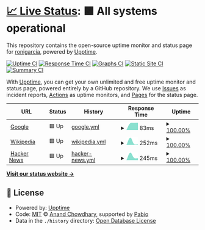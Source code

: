 # [📈 Live Status](https://ronigarcia.github.io/upptime-poc): <!--live status--> **🟩 All systems operational**

This repository contains the open-source uptime monitor and status page for [ronigarcia](https://ronigarcia.github.io/upptime-poc), powered by [Upptime](https://github.com/upptime/upptime).

[![Uptime CI](https://github.com/ronigarcia/upptime-poc/workflows/Uptime%20CI/badge.svg)](https://github.com/ronigarcia/upptime-poc/actions?query=workflow%3A%22Uptime+CI%22)
[![Response Time CI](https://github.com/ronigarcia/upptime-poc/workflows/Response%20Time%20CI/badge.svg)](https://github.com/ronigarcia/upptime-poc/actions?query=workflow%3A%22Response+Time+CI%22)
[![Graphs CI](https://github.com/ronigarcia/upptime-poc/workflows/Graphs%20CI/badge.svg)](https://github.com/ronigarcia/upptime-poc/actions?query=workflow%3A%22Graphs+CI%22)
[![Static Site CI](https://github.com/ronigarcia/upptime-poc/workflows/Static%20Site%20CI/badge.svg)](https://github.com/ronigarcia/upptime-poc/actions?query=workflow%3A%22Static+Site+CI%22)
[![Summary CI](https://github.com/ronigarcia/upptime-poc/workflows/Summary%20CI/badge.svg)](https://github.com/ronigarcia/upptime-poc/actions?query=workflow%3A%22Summary+CI%22)

With [Upptime](https://upptime.js.org), you can get your own unlimited and free uptime monitor and status page, powered entirely by a GitHub repository. We use [Issues](https://github.com/ronigarcia/upptime-poc/issues) as incident reports, [Actions](https://github.com/ronigarcia/upptime-poc/actions) as uptime monitors, and [Pages](https://ronigarcia.github.io/upptime-poc) for the status page.

<!--start: status pages-->
<!-- This summary is generated by Upptime (https://github.com/upptime/upptime) -->
<!-- Do not edit this manually, your changes will be overwritten -->
<!-- prettier-ignore -->
| URL | Status | History | Response Time | Uptime |
| --- | ------ | ------- | ------------- | ------ |
| <img alt="" src="https://icons.duckduckgo.com/ip3/www.google.com.ico" height="13"> [Google](https://www.google.com) | 🟩 Up | [google.yml](https://github.com/ronigarcia/upptime-poc/commits/HEAD/history/google.yml) | <details><summary><img alt="Response time graph" src="./graphs/google/response-time-week.png" height="20"> 83ms</summary><br><a href="https://ronigarcia.github.io/upptime-poc/history/google"><img alt="Response time 83" src="https://img.shields.io/endpoint?url=https%3A%2F%2Fraw.githubusercontent.com%2Fronigarcia%2Fupptime-poc%2FHEAD%2Fapi%2Fgoogle%2Fresponse-time.json"></a><br><a href="https://ronigarcia.github.io/upptime-poc/history/google"><img alt="24-hour response time 86" src="https://img.shields.io/endpoint?url=https%3A%2F%2Fraw.githubusercontent.com%2Fronigarcia%2Fupptime-poc%2FHEAD%2Fapi%2Fgoogle%2Fresponse-time-day.json"></a><br><a href="https://ronigarcia.github.io/upptime-poc/history/google"><img alt="7-day response time 83" src="https://img.shields.io/endpoint?url=https%3A%2F%2Fraw.githubusercontent.com%2Fronigarcia%2Fupptime-poc%2FHEAD%2Fapi%2Fgoogle%2Fresponse-time-week.json"></a><br><a href="https://ronigarcia.github.io/upptime-poc/history/google"><img alt="30-day response time 83" src="https://img.shields.io/endpoint?url=https%3A%2F%2Fraw.githubusercontent.com%2Fronigarcia%2Fupptime-poc%2FHEAD%2Fapi%2Fgoogle%2Fresponse-time-month.json"></a><br><a href="https://ronigarcia.github.io/upptime-poc/history/google"><img alt="1-year response time 83" src="https://img.shields.io/endpoint?url=https%3A%2F%2Fraw.githubusercontent.com%2Fronigarcia%2Fupptime-poc%2FHEAD%2Fapi%2Fgoogle%2Fresponse-time-year.json"></a></details> | <details><summary><a href="https://ronigarcia.github.io/upptime-poc/history/google">100.00%</a></summary><a href="https://ronigarcia.github.io/upptime-poc/history/google"><img alt="All-time uptime 100.00%" src="https://img.shields.io/endpoint?url=https%3A%2F%2Fraw.githubusercontent.com%2Fronigarcia%2Fupptime-poc%2FHEAD%2Fapi%2Fgoogle%2Fuptime.json"></a><br><a href="https://ronigarcia.github.io/upptime-poc/history/google"><img alt="24-hour uptime 100.00%" src="https://img.shields.io/endpoint?url=https%3A%2F%2Fraw.githubusercontent.com%2Fronigarcia%2Fupptime-poc%2FHEAD%2Fapi%2Fgoogle%2Fuptime-day.json"></a><br><a href="https://ronigarcia.github.io/upptime-poc/history/google"><img alt="7-day uptime 100.00%" src="https://img.shields.io/endpoint?url=https%3A%2F%2Fraw.githubusercontent.com%2Fronigarcia%2Fupptime-poc%2FHEAD%2Fapi%2Fgoogle%2Fuptime-week.json"></a><br><a href="https://ronigarcia.github.io/upptime-poc/history/google"><img alt="30-day uptime 100.00%" src="https://img.shields.io/endpoint?url=https%3A%2F%2Fraw.githubusercontent.com%2Fronigarcia%2Fupptime-poc%2FHEAD%2Fapi%2Fgoogle%2Fuptime-month.json"></a><br><a href="https://ronigarcia.github.io/upptime-poc/history/google"><img alt="1-year uptime 100.00%" src="https://img.shields.io/endpoint?url=https%3A%2F%2Fraw.githubusercontent.com%2Fronigarcia%2Fupptime-poc%2FHEAD%2Fapi%2Fgoogle%2Fuptime-year.json"></a></details>
| <img alt="" src="https://icons.duckduckgo.com/ip3/en.wikipedia.org.ico" height="13"> [Wikipedia](https://en.wikipedia.org) | 🟩 Up | [wikipedia.yml](https://github.com/ronigarcia/upptime-poc/commits/HEAD/history/wikipedia.yml) | <details><summary><img alt="Response time graph" src="./graphs/wikipedia/response-time-week.png" height="20"> 252ms</summary><br><a href="https://ronigarcia.github.io/upptime-poc/history/wikipedia"><img alt="Response time 252" src="https://img.shields.io/endpoint?url=https%3A%2F%2Fraw.githubusercontent.com%2Fronigarcia%2Fupptime-poc%2FHEAD%2Fapi%2Fwikipedia%2Fresponse-time.json"></a><br><a href="https://ronigarcia.github.io/upptime-poc/history/wikipedia"><img alt="24-hour response time 45" src="https://img.shields.io/endpoint?url=https%3A%2F%2Fraw.githubusercontent.com%2Fronigarcia%2Fupptime-poc%2FHEAD%2Fapi%2Fwikipedia%2Fresponse-time-day.json"></a><br><a href="https://ronigarcia.github.io/upptime-poc/history/wikipedia"><img alt="7-day response time 252" src="https://img.shields.io/endpoint?url=https%3A%2F%2Fraw.githubusercontent.com%2Fronigarcia%2Fupptime-poc%2FHEAD%2Fapi%2Fwikipedia%2Fresponse-time-week.json"></a><br><a href="https://ronigarcia.github.io/upptime-poc/history/wikipedia"><img alt="30-day response time 252" src="https://img.shields.io/endpoint?url=https%3A%2F%2Fraw.githubusercontent.com%2Fronigarcia%2Fupptime-poc%2FHEAD%2Fapi%2Fwikipedia%2Fresponse-time-month.json"></a><br><a href="https://ronigarcia.github.io/upptime-poc/history/wikipedia"><img alt="1-year response time 252" src="https://img.shields.io/endpoint?url=https%3A%2F%2Fraw.githubusercontent.com%2Fronigarcia%2Fupptime-poc%2FHEAD%2Fapi%2Fwikipedia%2Fresponse-time-year.json"></a></details> | <details><summary><a href="https://ronigarcia.github.io/upptime-poc/history/wikipedia">100.00%</a></summary><a href="https://ronigarcia.github.io/upptime-poc/history/wikipedia"><img alt="All-time uptime 100.00%" src="https://img.shields.io/endpoint?url=https%3A%2F%2Fraw.githubusercontent.com%2Fronigarcia%2Fupptime-poc%2FHEAD%2Fapi%2Fwikipedia%2Fuptime.json"></a><br><a href="https://ronigarcia.github.io/upptime-poc/history/wikipedia"><img alt="24-hour uptime 100.00%" src="https://img.shields.io/endpoint?url=https%3A%2F%2Fraw.githubusercontent.com%2Fronigarcia%2Fupptime-poc%2FHEAD%2Fapi%2Fwikipedia%2Fuptime-day.json"></a><br><a href="https://ronigarcia.github.io/upptime-poc/history/wikipedia"><img alt="7-day uptime 100.00%" src="https://img.shields.io/endpoint?url=https%3A%2F%2Fraw.githubusercontent.com%2Fronigarcia%2Fupptime-poc%2FHEAD%2Fapi%2Fwikipedia%2Fuptime-week.json"></a><br><a href="https://ronigarcia.github.io/upptime-poc/history/wikipedia"><img alt="30-day uptime 100.00%" src="https://img.shields.io/endpoint?url=https%3A%2F%2Fraw.githubusercontent.com%2Fronigarcia%2Fupptime-poc%2FHEAD%2Fapi%2Fwikipedia%2Fuptime-month.json"></a><br><a href="https://ronigarcia.github.io/upptime-poc/history/wikipedia"><img alt="1-year uptime 100.00%" src="https://img.shields.io/endpoint?url=https%3A%2F%2Fraw.githubusercontent.com%2Fronigarcia%2Fupptime-poc%2FHEAD%2Fapi%2Fwikipedia%2Fuptime-year.json"></a></details>
| <img alt="" src="https://icons.duckduckgo.com/ip3/news.ycombinator.com.ico" height="13"> [Hacker News](https://news.ycombinator.com) | 🟩 Up | [hacker-news.yml](https://github.com/ronigarcia/upptime-poc/commits/HEAD/history/hacker-news.yml) | <details><summary><img alt="Response time graph" src="./graphs/hacker-news/response-time-week.png" height="20"> 245ms</summary><br><a href="https://ronigarcia.github.io/upptime-poc/history/hacker-news"><img alt="Response time 245" src="https://img.shields.io/endpoint?url=https%3A%2F%2Fraw.githubusercontent.com%2Fronigarcia%2Fupptime-poc%2FHEAD%2Fapi%2Fhacker-news%2Fresponse-time.json"></a><br><a href="https://ronigarcia.github.io/upptime-poc/history/hacker-news"><img alt="24-hour response time 117" src="https://img.shields.io/endpoint?url=https%3A%2F%2Fraw.githubusercontent.com%2Fronigarcia%2Fupptime-poc%2FHEAD%2Fapi%2Fhacker-news%2Fresponse-time-day.json"></a><br><a href="https://ronigarcia.github.io/upptime-poc/history/hacker-news"><img alt="7-day response time 245" src="https://img.shields.io/endpoint?url=https%3A%2F%2Fraw.githubusercontent.com%2Fronigarcia%2Fupptime-poc%2FHEAD%2Fapi%2Fhacker-news%2Fresponse-time-week.json"></a><br><a href="https://ronigarcia.github.io/upptime-poc/history/hacker-news"><img alt="30-day response time 245" src="https://img.shields.io/endpoint?url=https%3A%2F%2Fraw.githubusercontent.com%2Fronigarcia%2Fupptime-poc%2FHEAD%2Fapi%2Fhacker-news%2Fresponse-time-month.json"></a><br><a href="https://ronigarcia.github.io/upptime-poc/history/hacker-news"><img alt="1-year response time 245" src="https://img.shields.io/endpoint?url=https%3A%2F%2Fraw.githubusercontent.com%2Fronigarcia%2Fupptime-poc%2FHEAD%2Fapi%2Fhacker-news%2Fresponse-time-year.json"></a></details> | <details><summary><a href="https://ronigarcia.github.io/upptime-poc/history/hacker-news">100.00%</a></summary><a href="https://ronigarcia.github.io/upptime-poc/history/hacker-news"><img alt="All-time uptime 100.00%" src="https://img.shields.io/endpoint?url=https%3A%2F%2Fraw.githubusercontent.com%2Fronigarcia%2Fupptime-poc%2FHEAD%2Fapi%2Fhacker-news%2Fuptime.json"></a><br><a href="https://ronigarcia.github.io/upptime-poc/history/hacker-news"><img alt="24-hour uptime 100.00%" src="https://img.shields.io/endpoint?url=https%3A%2F%2Fraw.githubusercontent.com%2Fronigarcia%2Fupptime-poc%2FHEAD%2Fapi%2Fhacker-news%2Fuptime-day.json"></a><br><a href="https://ronigarcia.github.io/upptime-poc/history/hacker-news"><img alt="7-day uptime 100.00%" src="https://img.shields.io/endpoint?url=https%3A%2F%2Fraw.githubusercontent.com%2Fronigarcia%2Fupptime-poc%2FHEAD%2Fapi%2Fhacker-news%2Fuptime-week.json"></a><br><a href="https://ronigarcia.github.io/upptime-poc/history/hacker-news"><img alt="30-day uptime 100.00%" src="https://img.shields.io/endpoint?url=https%3A%2F%2Fraw.githubusercontent.com%2Fronigarcia%2Fupptime-poc%2FHEAD%2Fapi%2Fhacker-news%2Fuptime-month.json"></a><br><a href="https://ronigarcia.github.io/upptime-poc/history/hacker-news"><img alt="1-year uptime 100.00%" src="https://img.shields.io/endpoint?url=https%3A%2F%2Fraw.githubusercontent.com%2Fronigarcia%2Fupptime-poc%2FHEAD%2Fapi%2Fhacker-news%2Fuptime-year.json"></a></details>

<!--end: status pages-->

[**Visit our status website →**](https://ronigarcia.github.io/upptime-poc)

## 📄 License

- Powered by: [Upptime](https://github.com/upptime/upptime)
- Code: [MIT](./LICENSE) © [Anand Chowdhary](https://anandchowdhary.com), supported by [Pabio](https://pabio.com)
- Data in the `./history` directory: [Open Database License](https://opendatacommons.org/licenses/odbl/1-0/)
